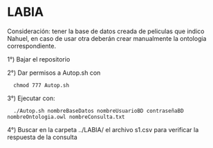 # LABIA
Consideración: tener la base de datos creada de peliculas que indico Nahuel, en caso de usar otra deberán crear manualmente la 
ontologia correspondiente.

1°) Bajar el repositorio

2°) Dar permisos a Autop.sh con

      chmod 777 Autop.sh
      
3°) Ejecutar con:

      ./Autop.sh nombreBaseDatos nombreUsuarioBD contraseñaBD nombreOntologia.owl nombreConsulta.txt
      
      
4°) Buscar en la carpeta ../LABIA/ el archivo s1.csv para verificar la respuesta de la consulta

